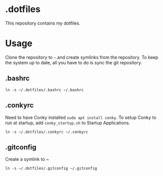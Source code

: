 # .dotfiles
This repository contains my dotfiles.

# Usage
Clone the repository to `~` and create symlinks from the repository. To keep the system up to date, all you have to do is sync the git repository.

## .bashrc
```
ln -s ~/.dotfiles/.bashrc ~/.bashrc
```

## .conkyrc
Need to have Conky installed `sudo apt install conky`. To setup Conky to run at startup, add `conky_startup.sh` to Startup Applications.

```
ln -s ~/.dotfiles/.conkyrc ~/.conkyrc
```

## .gitconfig
Create a symlink to ~

```
ln -s ~/.dotfiles/.gitconfig ~/.gitconfig
```


